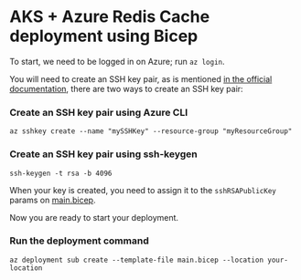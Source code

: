 # AKS + Azure Redis Cache deployment using Bicep

To start, we need to be logged in on Azure; run `az login`.

You will need to create an SSH key pair, as is mentioned [in the official documentation](https://learn.microsoft.com/en-us/azure/aks/learn/quick-kubernetes-deploy-bicep?tabs=azure-cli#create-an-ssh-key-pair), there are two ways to create an SSH key pair:

### Create an SSH key pair using Azure CLI
`az sshkey create --name "mySSHKey" --resource-group "myResourceGroup"`

### Create an SSH key pair using ssh-keygen
`ssh-keygen -t rsa -b 4096`

When your key is created, you need to assign it to the `sshRSAPublicKey` params on [main.bicep](main.bicep).

Now you are ready to start your deployment.

### Run the deployment command
`az deployment sub create --template-file main.bicep --location your-location`
